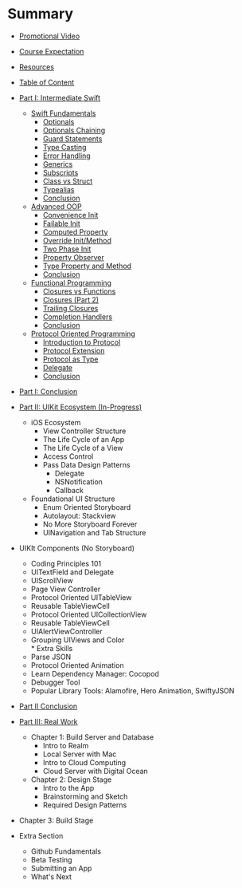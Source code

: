 # Summary
  * [Promotional Video](0000/promo_video.md)
  * [Course Expectation](0000/course_expectation.md)
  * [Resources](0000/resources.md)


  * [Table of Content](0000/table_of_content.md)


  * [Part I: Intermediate Swift](1000/1000_intro.md)
    * [Swift Fundamentals](1000/1100/1100_intro.md)
      * [Optionals](1000/1100//1101_optionals.md)
      * [Optionals Chaining](1000/1100/1102_optionals_chaining.md)
      * [Guard Statements](1000/1100/1103_guard_statements.md)
      * [Type Casting](1000/1100/1104_type_casting.md)
      * [Error Handling](1000/1100/1105_error_handling.md)
      * [Generics](1000/1100/1106_generics.md)
      * [Subscripts](1000/1100/1107_subscripts.md)
      * [Class vs Struct](1000/1100/1108_class_vs_struct.md)
      * [Typealias](1000/1100/1109_typealias.md)
      * [Conclusion](1000/1100/1110_conclusion.md)
    * [Advanced OOP](1000/1200/1200_intro.md)
      * [Convenience Init](1000/1200/1201_convenience_init.md)
      * [Failable Init](1000/1200/1202_failable_init.md)
      * [Computed Property](1000/1200/1203_computed_property.md)
      * [Override Init/Method](1000/1200/1204_override_init_method.md)
      * [Two Phase Init](1000/1200/1205_two_phase_init.md)
      * [Property Observer](1000/1200/1206_property_observer.md)
      * [Type Property and Method](1000/1200/1207_type_property_method.md)
      * [Conclusion](1000/1200/1208_conclusion.md)
    * [Functional Programming](1000/1300/1300_intro.md)
      * [Closures vs Functions](1000/1300/1301_closures_vs_functions.md)
      * [Closures (Part 2)](1000/1300/1302_closures_part2.md)
      * [Trailing Closures](1000/1300/1303_trailing_closures.md)
      * [Completion Handlers](1000/1300/1304_completion_handlers.md)
      * [Conclusion](1000/1300/1305_conclusion.md)
    * [Protocol Oriented Programming](1000/1400/1400_intro.md)
      * [Introduction to Protocol](1000/1400/1401_intro_to_protocol.md)
      * [Protocol Extension](1000/1400/1402_protocol_extension.md)
      * [Protocol as Type](1000/1400/1403_protocol_as_type.md)
      * [Delegate](1000/1400/1404_delegate.md)
      * [Conclusion](1000/1400/1405_conclusion.md)
  * [Part I: Conclusion](1000/1000_conclusion.md)


  * [Part II: UIKit Ecosystem (In-Progress)](2000/2000_intro.md)
    * iOS Ecosystem
      * View Controller Structure
      * The Life Cycle of an App
      * The Life Cycle of a View
      * Access Control
      * Pass Data Design Patterns
        * Delegate
        * NSNotification
        * Callback
    * Foundational UI Structure
      * Enum Oriented Storyboard
      * Autolayout: Stackview
      * No More Storyboard Forever
      * UINavigation and Tab Structure  
   * UIKIt Components (No Storyboard)
      * Coding Principles 101
      * UITextField and Delegate
      * UIScrollView
      * Page View Controller
      * Protocol Oriented UITableView
      * Reusable TableViewCell
      * Protocol Oriented UICollectionView
      * Reusable TableViewCell
      * UIAlertViewController
      * Grouping UIViews and Color      
    * Extra Skills
      * Parse JSON
      * Protocol Oriented Animation
      * Learn Dependency Manager: Cocopod
      * Debugger Tool
      * Popular Library Tools: Alamofire, Hero Animation,  SwiftyJSON
  * [Part II Conclusion]()


* [Part III: Real Work](3000/3000_intro.md)
  * Chapter 1: Build Server and Database
     * Intro to Realm
     * Local Server with Mac
     * Intro to Cloud Computing
     * Cloud Server with Digital Ocean
  * Chapter 2: Design Stage
     * Intro to the App
     * Brainstorming and Sketch
     * Required Design Patterns
* Chapter 3: Build Stage

* Extra Section
  * Github Fundamentals
  * Beta Testing
  * Submitting an App
  * What's Next
